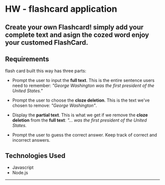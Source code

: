   # HW - flashcard application

## Create your own Flashcard! simply add your complete text and asign the cozed word enjoy your customed FlashCard.

## Requirements
flash card built this way has three parts:

   - Prompt the user to input the **full text**. This is the entire sentence users need to remember:  _"George Washington was the first president of the United States."_
    
   - Prompt the user to choose the **cloze deletion**. This is the text we've chosen to remove: _"George Washington"_.
   - Display the **partial text**. This is what we get if we remove the **cloze deletion** from the **full text**: _"... was the first president of the United States._
   - Prompt the user to guess the correct answer. Keep track of correct and incorrect answers.
   


## Technologies Used
- Javascript
- Node.js


-------------
